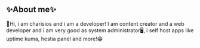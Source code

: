✨About me✨
---
🚀Hi, i am charisios and i am a developer! I am content creator and a web developer and i am very good as system administrator🖥️, i self host apps like uptime kuma, hestia panel and more!😁
